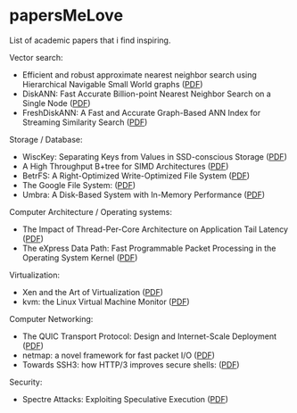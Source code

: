 # papersMeLove
List of academic papers that i find inspiring.

Vector search:

- Efficient and robust approximate nearest neighbor search using Hierarchical Navigable Small World graphs ([PDF](https://arxiv.org/pdf/1603.09320.pdf))
- DiskANN: Fast Accurate Billion-point Nearest Neighbor Search on a Single Node ([PDF](https://papers.nips.cc/paper_files/paper/2019/file/09853c7fb1d3f8ee67a61b6bf4a7f8e6-Paper.pdf))
- FreshDiskANN: A Fast and Accurate Graph-Based ANN Index for Streaming Similarity Search ([PDF](https://arxiv.org/pdf/2105.09613.pdf))

Storage / Database:

- WiscKey: Separating Keys from Values in SSD-conscious Storage ([PDF](https://www.usenix.org/system/files/conference/fast16/fast16-papers-lu.pdf))
- A High Throughput B+tree for SIMD Architectures ([PDF](https://www.ece.lsu.edu/lpeng/papers/tpds-20-1.pdf))
- BetrFS: A Right-Optimized Write-Optimized File System ([PDF](https://www.usenix.org/system/files/conference/fast15/fast15-paper-jannen_william.pdf))
- The Google File System: ([PDF](https://static.googleusercontent.com/media/research.google.com/en//archive/gfs-sosp2003.pdf))
- Umbra: A Disk-Based System with In-Memory Performance ([PDF](https://db.in.tum.de/~freitag/papers/p29-neumann-cidr20.pdf))

Computer Architecture / Operating systems:

- The Impact of Thread-Per-Core Architecture on Application Tail Latency ([PDF](https://penberg.org/papers/tpc-ancs19.pdf))
- The eXpress Data Path: Fast Programmable Packet Processing in the Operating System Kernel ([PDF](https://dl.acm.org/doi/pdf/10.1145/3281411.3281443))

Virtualization:
- Xen and the Art of Virtualization ([PDF](https://www.cl.cam.ac.uk/research/srg/netos/papers/2003-xensosp.pdf))
- kvm: the Linux Virtual Machine Monitor ([PDF](https://www.kernel.org/doc/ols/2007/ols2007v1-pages-225-230.pdf))

Computer Networking:

- The QUIC Transport Protocol: Design and Internet-Scale Deployment ([PDF](https://www.researchgate.net/publication/318914953_The_QUIC_Transport_Protocol_Design_and_Internet-Scale_Deployment))
- netmap: a novel framework for fast packet I/O ([PDF](https://www.usenix.org/system/files/conference/atc12/atc12-final186.pdf))
- Towards SSH3: how HTTP/3 improves secure shells: ([PDF](https://arxiv.org/pdf/2312.08396.pdf))

Security:

- Spectre Attacks: Exploiting Speculative Execution ([PDF](https://spectreattack.com/spectre.pdf))

